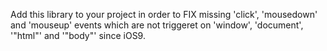 Add this library to your project in order to FIX missing 'click', 'mousedown' and 'mouseup' events
which are not triggeret on 'window', 'document', '"html"' and '"body"' since iOS9.
